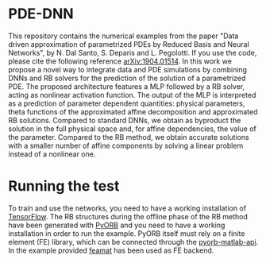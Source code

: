 # PDE-DNN

This repository contains the numerical examples from the paper "Data driven approximation of parametrized PDEs by Reduced Basis and Neural Networks", by N. Dal Santo, S. Deparis and L. Pegolotti. If you use the code, please cite the following reference [arXiv:1904.01514](https://arxiv.org/abs/1904.01514).
In this work we propose a novel way to integrate data and PDE simulations by combining DNNs and RB solvers for the prediction of the solution of a parametrized PDE. The proposed architecture features a MLP followed by a RB solver, acting as nonlinear activation function. The output of the MLP is interpreted as a prediction of parameter dependent quantities: physical parameters, theta functions of the approximated affine decomposition and approximated RB solutions. Compared to standard DNNs, we obtain as byproduct the solution in the full physical space and, for affine dependencies, the value of the parameter. Compared to the RB method, we obtain accurate solutions with a smaller number of affine components by solving a linear problem instead of a nonlinear one.

# Running the test

To train and use the networks, you need to have a working installation of [TensorFlow](https://www.tensorflow.org/). The RB structures during the offline phase of the RB method have been generated with [PyORB](https://github.com/ndalsanto/pyorb) and you need to have a working installation in order to run the example. PyORB itself must rely on a finite element (FE) library, which can be connected through the [pyorb-matlab-api](https://github.com/ndalsanto/pyorb-matlab-api). In the example provided [feamat](https://github.com/lucapegolotti/feamat) has been used as FE backend.
